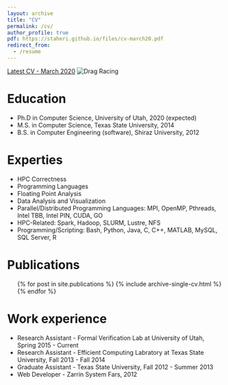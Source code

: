```yaml
---
layout: archive
title: "CV"
permalink: /cv/
author_profile: true
pdf: https://staheri.github.io/files/cv-march20.pdf
redirect_from:
  - /resume
---
```

[Latest CV - March 2020](https://staheri.github.io/files/cv-march20.pdf)
![Drag Racing](https://staheri.github.io/images/pdf_logo.jpeg)

Education
======
* Ph.D in Computer Science, University of Utah, 2020 (expected)
* M.S. in Computer Science, Texas State University, 2014
* B.S. in Computer Engineering (software), Shiraz University, 2012

Experties
======
* HPC Correctness
* Programming Languages
* Floating Point Analysis
* Data Analysis and Visualization
* Parallel/Distributed Programming Languages: MPI, OpenMP, Pthreads, Intel TBB, Intel PIN, CUDA, GO
* HPC-Related: Spark, Hadoop, SLURM, Lustre, NFS
* Programming/Scripting: Bash, Python, Java, C, C++, MATLAB, MySQL, SQL Server, R

Publications
======
  <ul>{% for post in site.publications %}
    {% include archive-single-cv.html %}
  {% endfor %}</ul>


Work experience
======
* Research Assistant - Formal Verification Lab at University of Utah, Spring 2015 - Current
* Research Assistant - Efficient Computing Labratory at Texas State University, Fall 2013 - Fall 2014
* Graduate Assistant - Texas State University, Fall 2012 - Summer 2013
* Web Developer - Zarrin System Fars, 2012
